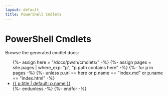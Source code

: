 ```yaml
---
layout: default
title: PowerShell Cmdlets
---
```


# PowerShell Cmdlets

Browse the generated cmdlet docs:

<ul>
{%- assign here = "/docs/pwsh/cmdlets/" -%}
{%- assign pages = site.pages | where_exp: "p", "p.path contains here" -%}
{%- for p in pages -%}
  {%- unless p.url == here or p.name == "index.md" or p.name == "index.html" -%}
  <li><a href="{{ p.url | relative_url }}">{{ p.title | default: p.name }}</a></li>
  {%- endunless -%}
{%- endfor -%}
</ul>
